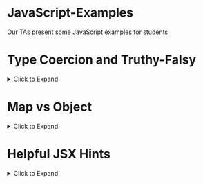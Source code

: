 # JavaScript-Examples
Our TAs present some JavaScript examples for students

# Type Coercion and Truthy-Falsy
<details><summary>Click to Expand</summary>

## Type Coercion
<details><summary>Click to Expand</summary>

JavaScript will automatically attempt to modify the type of a variable in certain circumstances. When speaking about Type Coercion, this modification is implicit (implicit changes can give a developer a really bad day!).

When the conversion is explicit, this is called type conversion.

### An example of type coercion
```JavaScript
const value1 = '5';
const value2 = 10;
let sum = value1 + value2;
console.log(sum);
```

What will be the output?
<details><summary>Click to Expand</summary>
<code>510</code>

The rationalle is that JavaScript will coerce the 9 to a string and "add" (concatenate) the two strings together. Why was the 9 changed and not the 5? It doesn't really matter, what matters is this can throw a wrench into your operations that could take hours or days to find!
</details>

### An example of type conversion:
```JavaScript
const value1 = '5';
const value2 = 10;
let sum = Number(value1) + value2;
console.log(sum);
```
What will be the output?
<details><summary>Click to Expand</summary>
<code>15</code>
</details>

</details>

## Truthy-Falsy
<details><summary>Click to Expand</summary>
A truthy value in Javascript is considered true in a boolean context (booleans are true or false, 1 or 0, etc.).

All values are considered truthy unless they're falsy (code like <code>false, 0, -0, 0n, "", null, undefined, NaN</code>).

Any of these can be coerced to be true in a boolean contex:

```JavaScript
if (true)
if ({})
if (42)
if ("0")
if ("false")
if (new Date())
if (-Infinity)
```
</details>

### Logical And: &&
<details><summary>Click to Expand</summary>

The logical and operator returns the second operator if the first object is truthy

```JavaScript
true && "dog"
// returns "dog"

[] && true
// return true
```

</details>

### Logical Or: ||
<details><summary>Click to Expand</summary>

The logical or operator 
- returns the first operator when it is truthy 
- returns the second operator when the first is falsy
    - the second operator can be truthy or falsy in this case

```JavaScript
console.log(null || "Kale Pizza")
// return "Kale Pizza"
console.log("Strawberry Potato Squash" || "user")
// return "Strawberry Potato Squash"
console.log(0 || NaN)
// return NaN
```
</details>

<br>

:cake: The bottom line:
- values can be implicitly type coerced

- Almost every value in Javascript can be coerced to be truthy in a boolean context (like an if conditional), so be wary!

- Don't get confused by truthy-falsy, it's just a way of saying that JavaScript is a very loose language! 

- Be careful with types and keep on programming!

</details>

# Map vs Object

<details><summary>Click to Expand</summary>

Objects are key value pairs. So are maps...so what (Wat) is the difference?

A map has two (or three) features that diffrentiate it from an object:

- It keeps track of the size of the map and you can get that value map.size
- It has an in order iteration of the key : value pairs to keep track of key : values in the order of insertion
- It uses the map.has(key) prototype to find a key in O(1) lookup time.
    - Please note that objects do something similar with ```in``` and with object.hasOwnProperty() method.

Objects are also used as classes of course and whenever you create a function and use ```this```, you're creating an object in the background.

Maps are (relatively speaking) new from ES6.js.
There are also no "accidental keys" in maps, keys can be objects, functions, or an primative (an object only stores string or symbol keys), is optimized for adding and removing key-value pairs (look up hidden classes for objects behind the hood) and has no native support for serialization and parsing.



</details>

# Helpful JSX Hints

<details><summary>Click to Expand</summary>

- JSX or JavaScript XML translates directly to JS and is used with React for easier coding.
- You can't use conditionals in JSX. A simple fix is to write your logic outside of JSX as an object or function and then reference that in the JSX.
    - Alternatively, for simple logic you can use ternary notation, a feature of ES6. A statement like this:
    ```JavaScript
    if (authenticated) {
    renderApp();
    } else {
    renderLogin();
    }
    ```
    can be rendered like so using ternary:

    ```JavaScript
    authenticated ? renderApp() : renderLogin();
    ```

    This type of logic can be used in JSX:

    ```JavaScript
    const x = 5;

    const myelement = <h1>{(x) < 10 ? "Hello" : "Goodbye"}</h1>; //if x is less than 10 then hello, else goodbye.

    ```
- Elements like class in JS are className in JSX. This is a way for React to diffrentiate between JSX and JS.
- Components need to be Capitalizated. This is also a way for React to diffrentiate between components and other elements.
